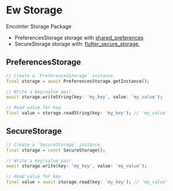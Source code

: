 # Ew Storage

Encointer Storage Package

* PreferencesStorage storage with [shared_preferences](https://pub.dev/packages/shared_preferences)
* SecureStorage storage with: [flutter_secure_storage.](https://pub.dev/packages/flutter_secure_storage)

## PreferencesStorage
```dart
// Create a `PreferencesStorage` instance.
final storage = await PreferencesStorage.getInstance();

// Write a key/value pair.
await storage.writeString(key: 'my_key', value: 'my_value');

// Read value for key.
final value = storage.readString(key: 'my_key'); // 'my_value'
```

## SecureStorage
```dart
// Create a `SecureStorage` instance.
final storage = const SecureStorage();

// Write a key/value pair.
await storage.write(key: 'my_key', value: 'my_value');

// Read value for key.
final value = await storage.read(key: 'my_key'); // 'my_value'
```